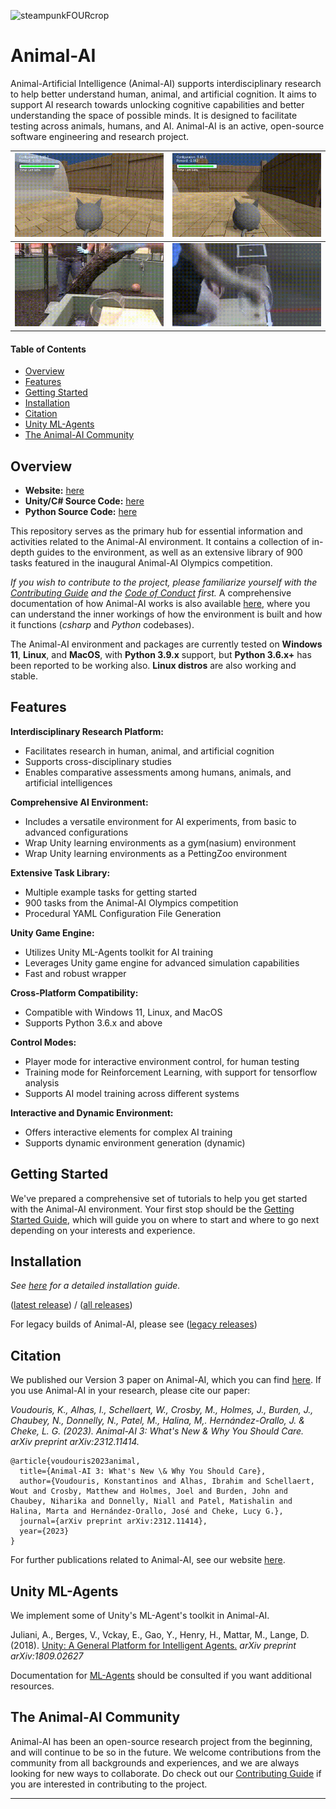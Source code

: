![steampunkFOURcrop](https://github.com/Kinds-of-Intelligence-CFI/animal-ai/assets/65875290/df798f4a-cb2c-416f-a150-093b9382a621)

# Animal-AI

Animal-Artificial Intelligence (Animal-AI) supports interdisciplinary research to help better understand human, animal, and artificial cognition. It aims to support AI research towards unlocking cognitive capabilities and better understanding the space of possible minds. It is designed to facilitate testing across animals, humans, and AI. Animal-AI is an active, open-source software engineering and research project.

| ![agent-cyl-fail](project/figs/agent-cyl-fail.gif) | ![agent-cyl-pass](project/figs/agent-cyl-pass.gif) |
|---|---|
| ![animal-cyl-fail](project/figs/animal-cyl-fail.gif) | ![animal-cyl-pass](project/figs/animal-cyl-pass.gif) |


#### Table of Contents

- [Overview](#overview)
- [Features](#features)
- [Getting Started](#getting-started)
- [Installation](#installation)
- [Citation](#citation)
- [Unity ML-Agents](#unity-ml-agents)
- [The Animal-AI Community](#the-animal-ai-community)


## Overview

- **Website:** [here](https://animalai.org/)
- **Unity/C# Source Code:** [here](https://github.com/Kinds-of-Intelligence-CFI/animal-ai-unity-project)
- **Python Source Code:** [here](https://github.com/Kinds-of-Intelligence-CFI/animal-ai-package/tree/main/animalai)

This repository serves as the primary hub for essential information and activities related to the Animal-AI environment. It contains a collection of in-depth guides to the environment, as well as an extensive library of 900 tasks featured in the inaugural Animal-AI Olympics competition.

_If you wish to contribute to the project, please familiarize yourself with the [Contributing Guide](CONTRIBUTING.md) and the [Code of Conduct](CODE_OF_CONDUCT.md) first._ A comprehensive documentation of how Animal-AI works is also available [here](docs/Technical-Overview.md), where you can understand the inner workings of how the environment is built and how it functions (_csharp_ and _Python_ codebases).

The Animal-AI environment and packages are currently tested on **Windows 11**, **Linux**, and **MacOS**, with **Python 3.9.x** support, but **Python 3.6.x+** has been reported to be working also. **Linux distros** are also working and stable. 


## Features

**Interdisciplinary Research Platform:**
- Facilitates research in human, animal, and artificial cognition
- Supports cross-disciplinary studies
- Enables comparative assessments among humans, animals, and artificial intelligences

**Comprehensive AI Environment:**
- Includes a versatile environment for AI experiments, from basic to advanced configurations
- Wrap Unity learning environments as a gym(nasium) environment
- Wrap Unity learning environments as a PettingZoo environment

**Extensive Task Library:**
- Multiple example tasks for getting started
- 900 tasks from the Animal-AI Olympics competition
- Procedural YAML Configuration File Generation

**Unity Game Engine:**
- Utilizes Unity ML-Agents toolkit for AI training
- Leverages Unity game engine for advanced simulation capabilities
- Fast and robust wrapper

**Cross-Platform Compatibility:**
- Compatible with Windows 11, Linux, and MacOS
- Supports Python 3.6.x and above

**Control Modes:**
- Player mode for interactive environment control, for human testing
- Training mode for Reinforcement Learning, with support for tensorflow analysis
- Supports AI model training across different systems

**Interactive and Dynamic Environment:**
- Offers interactive elements for complex AI training
- Supports dynamic environment generation (dynamic)


## Getting Started

We've prepared a comprehensive set of tutorials to help you get started with the Animal-AI environment. Your first stop should be the [Getting Started Guide](/docs/gettingStarted/Getting-Started.md), which will guide you on where to start and where to go next depending on your interests and experience.


## Installation

*See [here](/docs/gettingStarted/Installation-Guide.md) for a detailed installation guide.*

([latest release](https://github.com/Kinds-of-Intelligence-CFI/animal-ai/releases/tag/v4.0.0)) / ([all releases](https://github.com/Kinds-of-Intelligence-CFI/animal-ai/releases))

For legacy builds of Animal-AI, please see ([legacy releases](/project/AAI-Versions-Archive.md))


## Citation

We published our Version 3 paper on Animal-AI, which you can find [here](https://arxiv.org/abs/2312.11414). If you use Animal-AI in your research, please cite our paper:

 _Voudouris, K., Alhas, I., Schellaert, W., Crosby, M., Holmes, J., Burden, J., Chaubey, N., Donnelly, N., Patel, M., Halina, M,. Hernández-Orallo, J. & Cheke, L. G. (2023). Animal-AI 3: What's New & Why You Should Care. arXiv preprint arXiv:2312.11414._
```
@article{voudouris2023animal,
  title={Animal-AI 3: What's New \& Why You Should Care},
  author={Voudouris, Konstantinos and Alhas, Ibrahim and Schellaert, Wout and Crosby, Matthew and Holmes, Joel and Burden, John and Chaubey, Niharika and Donnelly, Niall and Patel, Matishalin and Halina, Marta and Hernández-Orallo, José and Cheke, Lucy G.},
  journal={arXiv preprint arXiv:2312.11414},
  year={2023}
}
```
For further publications related to Animal-AI, see our website [here](https://sites.google.com/csah.cam.ac.uk/animalai/resources).


## Unity ML-Agents

We implement some of Unity's ML-Agent's toolkit in Animal-AI.

Juliani, A., Berges, V., Vckay, E., Gao, Y., Henry, H., Mattar, M., Lange, D. (2018). [Unity: A General Platform for Intelligent Agents.](https://arxiv.org/abs/1809.02627) *arXiv preprint arXiv:1809.02627*

Documentation for [ML-Agents](https://github.com/Unity-Technologies/ml-agents) should be consulted if you want additional resources.


## The Animal-AI Community 

Animal-AI has been an open-source research project from the beginning, and will continue to be so in the future. We welcome contributions from the community from all backgrounds and experiences, and we are always looking for new ways to collaborate. Do check out our [Contributing Guide](CONTRIBUTING.md) if you are interested in contributing to the project. 

---
